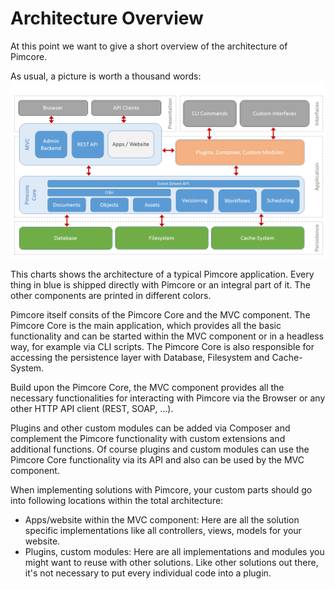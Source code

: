# Architecture Overview

At this point we want to give a short overview of the architecture of Pimcore. 

As usual, a picture is worth a thousand words: 
![Pimcore Architecture](../img/architectural-chart.png) 

This charts shows the architecture of a typical Pimcore application. Every 
thing in blue is shipped directly with Pimcore or an integral part of it. 
The other components are printed in different colors.

Pimcore itself consits of the Pimcore Core and the MVC component. 
The Pimcore Core is the main application, which provides all the basic
functionality and can be started within the MVC component or in a headless way, for example via CLI scripts.
The Pimcore Core is also responsible for accessing the persistence layer with Database, Filesystem and Cache-System. 

Build upon the Pimcore Core, the MVC component provides all the necessary 
functionalities for interacting with Pimcore via the Browser or any other HTTP
API client (REST, SOAP, ...).
 
Plugins and other custom modules can be added via Composer and complement the
Pimcore functionality with custom extensions and additional functions. 
Of course plugins and custom modules can use the Pimcore Core functionality 
via its API and also can be used by the MVC component. 

When implementing solutions with Pimcore, your custom parts should go into following locations within the
 total architecture: 

 * Apps/website within the MVC component: Here are all the solution specific implementations 
 like all controllers, views, models for your website. 
 * Plugins, custom modules: Here are all implementations and modules you might want to reuse 
 with other solutions. Like other solutions out there, it's not necessary to put every individual 
 code into a plugin. 

